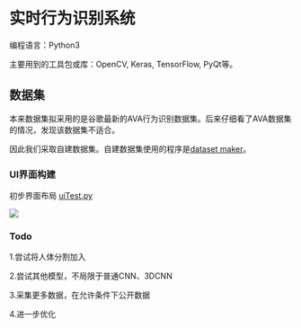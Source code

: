 # 实时行为识别系统

编程语言：Python3

主要用到的工具包或库：OpenCV, Keras, TensorFlow, PyQt等。


## 数据集

本来数据集拟采用的是谷歌最新的AVA行为识别数据集。后来仔细看了AVA数据集的情况，发现该数据集不适合。

因此我们采取自建数据集。自建数据集使用的程序是[dataset maker](https://github.com/TianzhongSong/Dataset-maker-for-action-recognition)。


### UI界面构建

初步界面布局 [uiTest.py](https://github.com/TianzhongSong/Real-time-action-recognition-system/blob/master/ui/uiTest.py)

![](https://github.com/TianzhongSong/Action-Recognition-Research/blob/master/files/pose.gif)

### Todo

1.尝试将人体分割加入

2.尝试其他模型，不局限于普通CNN、3DCNN

3.采集更多数据，在允许条件下公开数据

4.进一步优化
